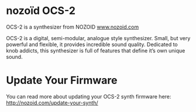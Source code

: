 # nozoïd OCS-2

OCS-2 is a synthesizer from NOZOID
www.nozoid.com

OCS-2 is a digital, semi-modular, analogue style synthesizer. Small, but very powerful and flexible, it provides incredible 
sound quality. Dedicated to knob addicts, this synthesizer is full of features that define it’s own unique sound.

# Update Your Firmware

You can read more about updating your OCS-2 synth firmware here: http://nozoid.com/update-your-synth/
